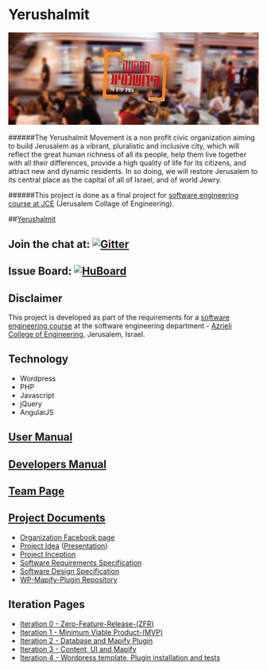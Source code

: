# Yerushalmit

![image](https://raw.githubusercontent.com/talshi/Yerushalmit/master/Doc/12803164_729605713843456_1721821289031355495_n.png)

######The Yerushalmit Movement is a non profit civic organization aiming to build Jerusalem as a vibrant, pluralistic and inclusive city, which will reflect the great human richness of all its people, help them live together with all their differences, provide a high quality of life for its citizens, and attract new and dynamic residents. In so doing, we will restore Jerusalem to its central place as the capital of all of Israel, and of world Jewry.

######This project is done as a final project for [software engineering course at JCE](https://github.com/jce-il/se-class) (Jerusalem Collage of Engineering).

##[Yerushalmit](http://yerushalmitmovement.com)


## Join the chat at: [![Gitter](https://img.shields.io/badge/GITTER-join%20chat-green.svg?style=flat-square)](https://gitter.im/talshi/jerorg)

## Issue Board: [![HuBoard](https://img.shields.io/badge/link-HuBoard-8674D1.svg?style=flat)](https://huboard.com/talshi/Yerushalmit)



## Disclaimer
This project is developed as part of the requirements for a [software engineering course](https://github.com/jce-il/se-class/wiki) at the software engineering department - [Azrieli College of Engineering](http://www.jce.ac.il/), Jerusalem, Israel.

## Technology
- Wordpress
- PHP
- Javascript
- jQuery
- AngularJS

## [User Manual](https://github.com/talshi/Yerushalmit/wiki/user-manual)

## [Developers Manual](https://github.com/talshi/Yerushalmit/wiki/Developers-manual)

## [Team Page](https://github.com/talshi/Yerushalmit/wiki/team)

## [Project Documents](../../wiki)
- [Organization Facebook page](https://www.facebook.com/hatnuahayerushalmit/?fref=ts)
- [Project Idea](https://github.com/talshi/jerorg/raw/master/Project%20Idea.pdf) ([Presentation](https://github.com/talshi/jerorg/raw/master/Project%20Idea%20-%20slide.pptx))
- [Project Inception](../../wiki/inception)
- [Software Requirements Specification](https://github.com/talshi/Yerushalmit/wiki/Software-Requirements-Specification-(SRS))
- [Software Design Specification](https://github.com/talshi/Yerushalmit/wiki/Software-Design-Specification-(SDS))
- [WP-Mapify-Plugin Repository](https://github.com/talshi/WP-Mapify-Plugin)

## Iteration Pages
- [Iteration 0 - Zero-Feature-Release-(ZFR)](https://github.com/talshi/Yerushalmit/wiki/Itr0_Zero-Feature-Release-(ZFR))
- [Iteration 1 - Minimum Viable Product-(MVP)](https://github.com/talshi/Yerushalmit/wiki/Itr1_Minimum-Viable-Product-(MVP))
- [Iteration 2 - Database and Mapify Plugin](https://github.com/talshi/Yerushalmit/wiki/Itr2_Database-and-Mapify-Plugin)
- [Iteration 3 - Content, UI and Mapify](https://github.com/talshi/Yerushalmit/wiki/Itr3_Content,-UI-and-Mapify)
- [Iteration 4 - Wordpress template, Plugin installation and tests](https://github.com/talshi/Yerushalmit/wiki/Itr4_Wordpress-template,-Plugin-installation-and-tests)
